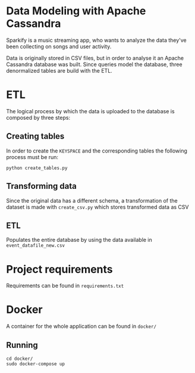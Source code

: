 # Data Modeling with Apache Cassandra

Sparkify is a music streaming app, who wants to analyze the data they've been collecting on songs and user activity.

Data is originally stored in CSV files, but in order to analyse it an Apache Cassandra database was built. Since queries model the database, three denormalized tables are build with the ETL.

# ETL
The logical process by which the data is uploaded to the database is composed by three steps:

## Creating tables
In order to create the `KEYSPACE` and the corresponding tables the following process must be run:
```
python create_tables.py
```

## Transforming data
Since the original data has a different schema, a transformation of the dataset is made with `create_csv.py` which stores transformed data as CSV

## ETL
Populates the entire database by using the data available in `event_datafile_new.csv`

# Project requirements
Requirements can be found in `requirements.txt`

# Docker
A container for the whole application can be found in `docker/`

## Running
```
cd docker/
sudo docker-compose up
```

